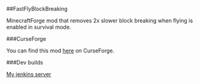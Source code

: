##FastFlyBlockBreaking

MinecraftForge mod that removes 2x slower block breaking when flying is enabled in survival mode.

###CurseForge

You can find this mod [here](http://minecraft.curseforge.com/mc-mods/228262-fastflyblockbreaking) on CurseForge.

###Dev builds

[My jenkins server](http://192.99.42.92:8080/job/FastFlyBlockBreaking/)
